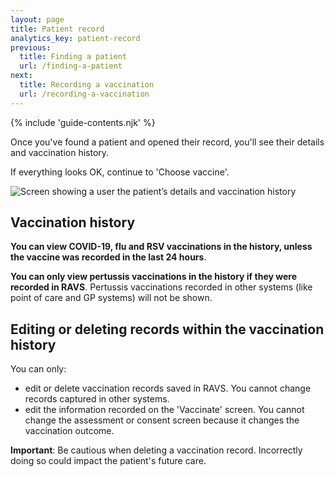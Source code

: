 ```yaml
---
layout: page
title: Patient record
analytics_key: patient-record
previous:
  title: Finding a patient
  url: /finding-a-patient
next:
  title: Recording a vaccination
  url: /recording-a-vaccination
---
```


{% include 'guide-contents.njk' %}


Once you've found a patient and opened their record, you'll see their details and vaccination history.

If everything looks OK, continue to 'Choose vaccine'.

![Screen showing a user the patient’s details and vaccination history](/images/patient-details.png)

## Vaccination history

**You can view COVID-19, flu and RSV vaccinations in the history, unless the vaccine was recorded in the last 24 hours**. 

**You can only view pertussis vaccinations in the history if they were recorded in RAVS**. Pertussis vaccinations recorded in other systems (like point of care and GP systems) will not be shown.  

## Editing or deleting records within the vaccination history

You can only:

* edit or delete vaccination records saved in RAVS. You cannot change records captured in other systems.  
* edit the information recorded on the 'Vaccinate' screen. You cannot change the assessment or consent screen because it changes the vaccination outcome. 

**Important**: Be cautious when deleting a vaccination record. Incorrectly doing so could impact the patient's future care.
